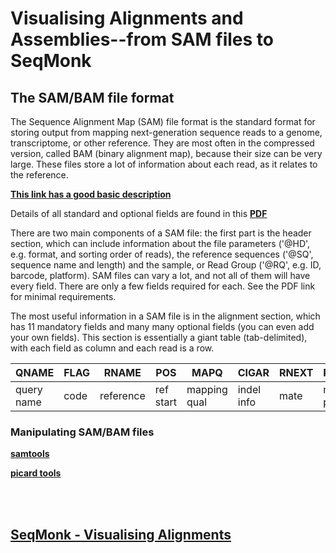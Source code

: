 # Visualising Alignments and Assemblies--from SAM files to SeqMonk

## The SAM/BAM file format

The Sequence Alignment Map (SAM) file format is the standard format for storing output from mapping next-generation sequence reads to a genome, transcriptome, or other reference. They are most often in the compressed version, called BAM (binary alignment map), because their size can be very large. These files store a lot of information about each read, as it relates to the reference. 

**[This link has a good basic description](http://www.metagenomics.wiki/tools/samtools/bam-sam-file-format)**

Details of all standard and optional fields are found in this **[PDF](http://samtools.github.io/hts-specs/SAMv1.pdf)**

There are two main components of a SAM file: the first part is the header section, which can include information about the file parameters ('@HD', e.g. format, and sorting order of reads), the reference sequences ('@SQ', sequence name and length) and the sample, or Read Group ('@RQ', e.g. ID, barcode, platform). SAM files can vary a lot, and not all of them will have every field. There are only a few fields required for each. See the PDF link for minimal requirements. 

The most useful information in a SAM file is in the alignment section, which has 11 mandatory fields and many many optional fields (you can even add your own fields). This section is essentially a giant table (tab-delimited), with each field as column and each read is a row. 

QNAME | FLAG | RNAME | POS | MAPQ | CIGAR | RNEXT | PNEXT | TLEN | SEQ | QUAL |
------|------|-------|-----|------|-------|-------|-------|------|-----|------|
query name | code | reference | ref start | mapping qual | indel info | mate | mate pos | template length | sequence | sequence quality |


### Manipulating SAM/BAM files

**[samtools](http://www.htslib.org/doc/samtools.html)**

**[picard tools](https://broadinstitute.github.io/picard/)**

<br/><br/>
## [SeqMonk - Visualising Alignments](https://www.bioinformatics.babraham.ac.uk/projects/seqmonk/)



<br/><br/>






